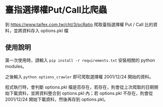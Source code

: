 # 臺指選擇權Put/Call比爬蟲
到 https://www.taifex.com.tw/cht/3/pcRatio 爬取臺指選擇權 Put / Call 比的資料，並將資料存入 options.pkl 檔


## 使用說明

第一次使用時，請輸入 `pip install -r requirements.txt` 安裝相關的 python modules。

之後輸入 `python options_crawler` 即可爬取選擇權 2001/12/24 開始的資料。

程式執行時，會判斷 options.pkl 檔是否存在，若存在，則會從上次爬取的日期開始下載資料，並將資料整合到 options.pkl 內；若 options.pkl 不存在，則會從 2001/12/24 開始下載資料，然後再存到 options.pkl。